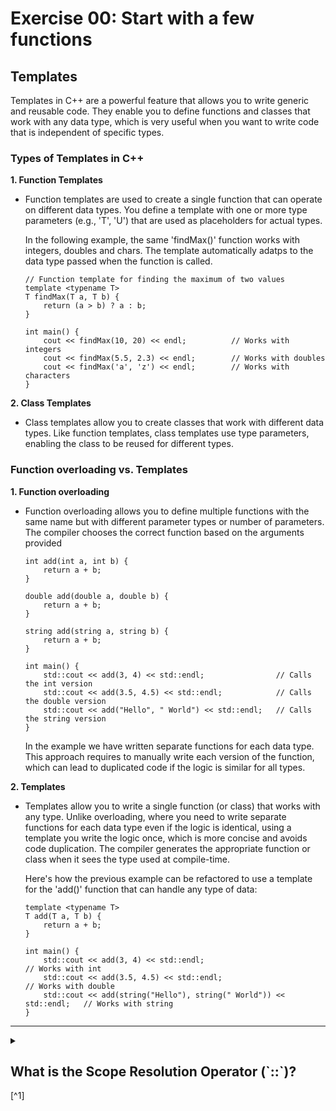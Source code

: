 # Exercise 00: Start with a few functions

## Templates

Templates in C++ are a powerful feature that allows you to write generic and reusable code. They enable you to define functions and classes that work with any data type, which is very useful when you want to write code that is independent of specific types. 

### Types of Templates in C++

**1. Function Templates**

* Function templates are used to create a single function that can operate on different data types. You define a template with one or more type parameters (e.g., 'T', 'U') that are used as placeholders for actual types.

	In the following example, the same 'findMax()' function works with integers, doubles and chars. The template automatically adatps to the data type passed when the function is called.

	```
	// Function template for finding the maximum of two values
	template <typename T>
	T findMax(T a, T b) {
		return (a > b) ? a : b;
	}

	int main() {
		cout << findMax(10, 20) << endl;          // Works with integers
		cout << findMax(5.5, 2.3) << endl;        // Works with doubles
		cout << findMax('a', 'z') << endl;        // Works with characters
	}
	```

**2. Class Templates**

* Class templates allow you to create classes that work with different data types. Like function templates, class templates use type parameters, enabling the class to be reused for different types.

### Function overloading vs. Templates

**1. Function overloading**

* Function overloading allows you to define multiple functions with the same name but with different parameter types or number of parameters. The compiler chooses the correct function based on the arguments provided

	```
	int add(int a, int b) {
		return a + b;
	}

	double add(double a, double b) {
		return a + b;
	}

	string add(string a, string b) {
		return a + b;
	}

	int main() {
		std::cout << add(3, 4) << std::endl;          		// Calls the int version
		std::cout << add(3.5, 4.5) << std::endl;      		// Calls the double version
		std::cout << add("Hello", " World") << std::endl; 	// Calls the string version
	}
	```
	In the example we have written separate functions for each data type. This approach requires to manually write each version of the function, which can lead to duplicated code if the logic is similar for all types.


**2. Templates**

* Templates allow you to write a single function (or class) that works with any type. Unlike overloading, where you need to write separate functions for each data type even if the logic is identical, using a template you write the logic once, which is more concise and avoids code duplication. The compiler generates the appropriate function or class when it sees the type used at compile-time.

	Here's how the previous example can be refactored to use a template for the 'add()' function that can handle any type of data:

	```
	template <typename T>
	T add(T a, T b) {
		return a + b;
	}

	int main() {
		std::cout << add(3, 4) << std::endl;          						// Works with int
		std::cout << add(3.5, 4.5) << std::endl;      						// Works with double
		std::cout << add(string("Hello"), string(" World")) << std::endl; 	// Works with string
	}

	```
---
<details>
<summary><h2> What is the Scope Resolution Operator (`::`)? </h2></summary>

You would need the `::` in the following cases:

**1. Name conflicts:**
	If you have functions that share the name defined within different scopes, such as inside classes or namespaces, then you might need the `::` to disambiguate and explicitly call the global version

**2. Preventing ambiguities:**
	If you include libraries (like the C++ Standard Library) that have their own functions with the same name as yours, using `::` ensures that your custom functions are called instead of the library functions.

You might not need it if:
1. You have only one version of each of these functions defined in the global namespace[^1]
2. There are no conflicting functions from any other scopes

However, it is recommended to use it purely as a safeguard, anticipating that the code might be extended in the future and potentially introduce unexepected naming conflicts.
**Conflicts can also be avoided by not using `using namespace std;`, explicitly specifying namespaces, or giving our functions a different name.**
</details>
[^1] 
